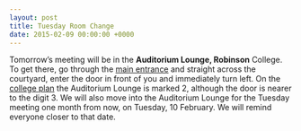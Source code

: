 ```yaml
---
layout: post
title: Tuesday Room Change
date: 2015-02-09 00:00:00 +0000
---
```


Tomorrow’s meeting will be in the **Auditorium Lounge, Robinson** College. To get there, go through the [main entrance](http://map.cam.ac.uk/?inst=robin) and straight across the courtyard, enter the door in front of you and immediately turn left. On the [college plan](http://www.robinson.cam.ac.uk/about/college_plan.php) the Auditorium Lounge is marked 2, although the door is nearer to the digit 3.
We will also move into the Auditorium Lounge for the Tuesday meeting one month from now, on Tuesday, 10 February. We will remind everyone closer to that date.
